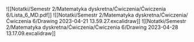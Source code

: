 ![[Notatki/Semestr 2/Matematyka dyskretna/Ćwiczenia/Ćwiczenia 6/Lista_6_MD.pdf]]
![[Notatki/Semestr 2/Matematyka dyskretna/Ćwiczenia/Ćwiczenia 6/Drawing 2023-04-21 13.59.27.excalidraw]]
![[Notatki/Semestr 2/Matematyka dyskretna/Ćwiczenia/Ćwiczenia 6/Drawing 2023-04-28 13.17.09.excalidraw]]